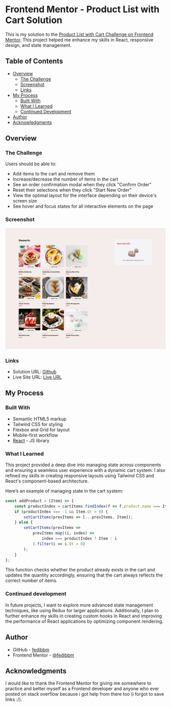 # Frontend Mentor - Product List with Cart Solution

This is my solution to the [Product List with Cart Challenge on Frontend Mentor](https://www.frontendmentor.io/challenges/product-list-with-cart-5MmqLVAp_d). This project helped me enhance my skills in React, responsive design, and state management.

## Table of Contents

- [Overview](#overview)
  - [The Challenge](#the-challenge)
  - [Screenshot](#screenshot)
  - [Links](#links)
- [My Process](#my-process)
  - [Built With](#built-with)
  - [What I Learned](#what-i-learned)
  - [Continued Development](#continued-development)
- [Author](#author)
- [Acknowledgments](#acknowledgments)

## Overview

### The Challenge

Users should be able to:

- Add items to the cart and remove them
- Increase/decrease the number of items in the cart
- See an order confirmation modal when they click "Confirm Order"
- Reset their selections when they click "Start New Order"
- View the optimal layout for the interface depending on their device's screen size
- See hover and focus states for all interactive elements on the page

### Screenshot

![Screenshot](./screenshot.png)

### Links

- Solution URL: [Github](https://github.com/fedibbm/product-list-with-cart-main)
- Live Site URL: [Live URL](https://product-list-with-cart-solution-five.vercel.app/)

## My Process

### Built With

- Semantic HTML5 markup
- Tailwind CSS for styling
- Flexbox and Grid for layout
- Mobile-first workflow
- [React](https://reactjs.org/) - JS library

### What I Learned

This project provided a deep dive into managing state across components and ensuring a seamless user experience with a dynamic cart system. I also refined my skills in creating responsive layouts using Tailwind CSS and React's component-based architecture.

Here’s an example of managing state in the cart system:

```js
const addProduct = (Item) => {
    const productIndex = cartItems.findIndex(f => f.product.name === Item.product.name);
    if (productIndex === -1 && Item.Qt > 0) {
        setCartItems(prevItems => [...prevItems, Item]);
    } else {
        setCartItems(prevItems =>
            prevItems.map((i, index) =>
                index === productIndex ? Item : i
            ).filter(i => i.Qt > 0)
        );
    }
};

```
This function checks whether the product already exists in the cart and updates the quantity accordingly, ensuring that the cart always reflects the correct number of items.

### Continued development

In future projects, I want to explore more advanced state management techniques, like using Redux for larger applications. Additionally, I plan to further enhance my skills in creating custom hooks in React and improving the performance of React applications by optimizing component rendering.




## Author

- GitHub - [fedibbm](https://www.github.com/fedibbm)
- Frontend Mentor - [@fedibbm](https://www.frontendmentor.io/profile/fedibbm)


## Acknowledgments
I would like to thank the Frontend Mentor for giving me somewhere to practice and better myself as a Frontend developer and anyone who ever posted on stack overflow because i got help from there too (i forgot to save links :/).


